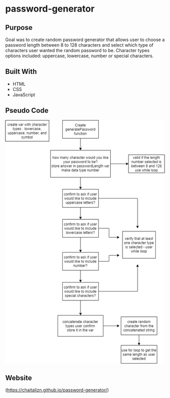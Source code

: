 # password-generator

## Purpose
Goal was to create random password generator that allows user to choose a password length between 8 to 128 characters and select which type of characters user wanted the random password to be. 
Character types options included: uppercase, lowercase, number or special characters.

## Built With
* HTML
* CSS
* JavaScript

## Pseudo Code 
![Pseudo code](assets/pseudo-code.png)

## Website
(https://chaitalizn.github.io/password-generator/)
